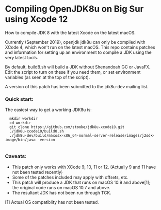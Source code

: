 # Compiling OpenJDK8u on Big Sur using Xcode 12

How to compile JDK 8 with the latest Xcode on the latest macOS.

Currently (September 2019), openjdk jdk8u can only be compiled with XCode 4, which won't run on the latest macOS.
This repo contains patches and information for setting up an environment to compile a JDK using the very latest tools.

By default, build8.sh will build a JDK without Shenandoah GC or JavaFX.  Edit the script to turn on these if you need them, or set environment variables (as seen at the top of the script).

A version of this patch has been submitted to the jdk8u-dev mailing list.

### Quick start:

The easiest way to get a working JDK8u is:

```
  mkdir workdir
  cd workdir
  git clone https://github.com/stooke/jdk8u-xcode10.git
  ./jdk8u-xcode10/build8.sh
  ./jdk8u-dev/build/maxosx-x86_64-normal-server-release/images/j2sdk-image/bin/java -version
  
```

### Caveats:
- This patch only works with XCode 9, 10, 11 or 12. (Actually 9 and 11 have not been tested recently)
- Some of the patches included may apply with offsets, etc.
- This patch will produce a JDK that runs on macOS 10.9 and above[1]; the original code runs on macOS 10.7 and above.
- The resultant JDK has not been run through TCK.

[1] Actual OS compatiblity has not been tested.

